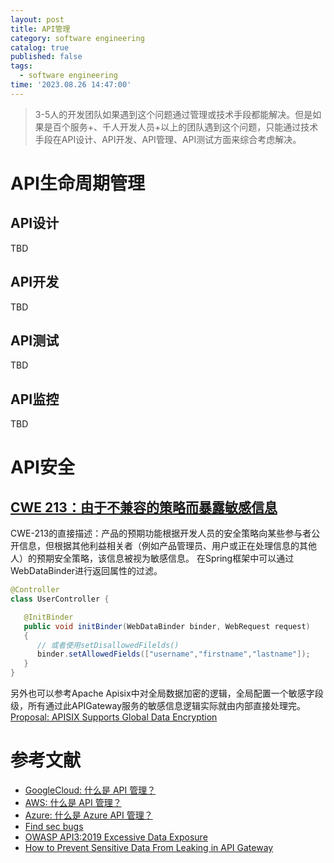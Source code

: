 ```yaml
---
layout: post
title: API管理
category: software engineering
catalog: true
published: false
tags:
  - software engineering
time: '2023.08.26 14:47:00'
---
```

> 3-5人的开发团队如果遇到这个问题通过管理或技术手段都能解决。但是如果是百个服务+、千人开发人员+以上的团队遇到这个问题，只能通过技术手段在API设计、API开发、API管理、API测试方面来综合考虑解决。

# API生命周期管理

## API设计
TBD

## API开发
TBD

## API测试
TBD

## API监控
TBD

# API安全

## [CWE 213：由于不兼容的策略而暴露敏感信息](https://cwe.mitre.org/data/definitions/213.html)
CWE-213的直接描述：产品的预期功能根据开发人员的安全策略向某些参与者公开信息，但根据其他利益相关者（例如产品管理员、用户或正在处理信息的其他人）的预期安全策略，该信息被视为敏感信息。
在Spring框架中可以通过WebDataBinder进行返回属性的过滤。
```Java
@Controller
class UserController {

   @InitBinder
   public void initBinder(WebDataBinder binder, WebRequest request)
   {
      // 或者使用setDisallowedFilelds()
      binder.setAllowedFields(["username","firstname","lastname"]);
   }
}
```
另外也可以参考Apache Apisix中对全局数据加密的逻辑，全局配置一个敏感字段级，所有通过此APIGateway服务的敏感信息逻辑实际就由内部直接处理完。
[Proposal: APISIX Supports Global Data Encryption](https://github.com/apache/apisix/issues/8407)

# 参考文献
- [GoogleCloud: 什么是 API 管理？](https://cloud.google.com/learn/what-is-api-management?hl=zh-cn#section-1)
- [AWS: 什么是 API 管理？](https://aws.amazon.com/cn/api-gateway/api-management/)
- [Azure: 什么是 Azure API 管理？](https://learn.microsoft.com/zh-cn/azure/api-management/api-management-key-concepts)
- [Find sec bugs](https://find-sec-bugs.github.io/bugs.htm)
- [OWASP API3:2019 Excessive Data Exposure](https://owasp.org/API-Security/editions/2019/en/0xa3-excessive-data-exposure/)
- [How to Prevent Sensitive Data From Leaking in API Gateway](https://api7.ai/blog/apisix-prevents-sensitive-data-leaking)
